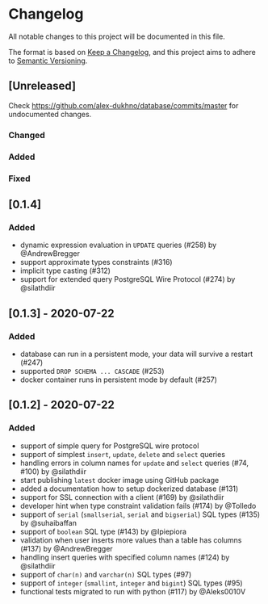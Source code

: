 # Changelog
All notable changes to this project will be documented in this file.

The format is based on [Keep a Changelog](https://keepachangelog.com/en/1.0.0/),
and this project aims to adhere to [Semantic Versioning](https://semver.org/spec/v2.0.0.html).

## [Unreleased]
Check https://github.com/alex-dukhno/database/commits/master for undocumented changes.

### Changed

### Added

### Fixed

## [0.1.4]

### Added
 - dynamic expression evaluation in `UPDATE` queries (#258) by @AndrewBregger
 - support approximate types constraints (#316)
 - implicit type casting (#312)
 - support for extended query PostgreSQL Wire Protocol (#274) by @silathdiir

## [0.1.3] - 2020-07-22

### Added
 - database can run in a persistent mode, your data will survive a restart (#247) 
 - supported `DROP SCHEMA ... CASCADE` (#253)
 - docker container runs in persistent mode by default (#257)

## [0.1.2] - 2020-07-22

### Added
- support of simple query for PostgreSQL wire protocol
- support of simplest `insert`, `update`, `delete` and `select` queries
- handling errors in column names for `update` and `select` queries (#74, #100) by @silathdiir
- start publishing `latest` docker image using GitHub package
- added a documentation how to setup dockerized database (#131)
- support for SSL connection with a client (#169) by @silathdiir
- developer hint when type constraint validation fails (#174) by @Tolledo
- support of `serial` (`smallserial`, `serial` and `bigserial`) SQL types (#135) by @suhaibaffan
- support of `boolean` SQL type (#143) by @lpiepiora
- validation when user inserts more values than a table has columns (#137) by @AndrewBregger
- handling insert queries with specified column names (#124) by @silathdiir
- support of `char(n)` and `varchar(n)` SQL types (#97)
- support of `integer` (`smallint`, `integer` and `bigint`) SQL types (#95)
- functional tests migrated to run with python (#117) by @Aleks0010V
 
